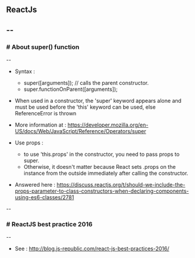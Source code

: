 ##  ReactJs

--
--  

### # About super() function

--  
  * Syntax :  
    - super([arguments]); // calls the parent constructor.  
    - super.functionOnParent([arguments]);  
  
  * When used in a constructor, the 'super' keyword appears alone and must be used before the 'this' keyword can be used, else 
  ReferenceError is thrown 
  * More information at : https://developer.mozilla.org/en-US/docs/Web/JavaScript/Reference/Operators/super

  * Use props :   
     - to use 'this.props' in the constructor, you need to pass props to super.
     - Otherwise, it doesn't matter because React sets .props on the instance from the outside immediately after calling the constructor.
  * Answered here : https://discuss.reactjs.org/t/should-we-include-the-props-parameter-to-class-constructors-when-declaring-components-using-es6-classes/2781

--

### # ReactJS best practice 2016  

--  

  * See : http://blog.js-republic.com/react-js-best-practices-2016/

